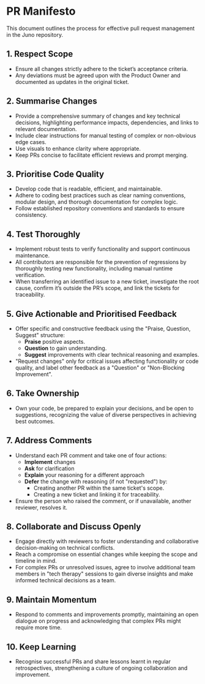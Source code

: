 # PR Manifesto

This document outlines the process for effective pull request management in the Juno repository.

## 1. Respect Scope

- Ensure all changes strictly adhere to the ticket’s acceptance criteria.
- Any deviations must be agreed upon with the Product Owner and documented as updates in the original ticket.

## 2. Summarise Changes

- Provide a comprehensive summary of changes and key technical decisions, highlighting performance impacts, dependencies, and links to relevant documentation.
- Include clear instructions for manual testing of complex or non-obvious edge cases.
- Use visuals to enhance clarity where appropriate.
- Keep PRs concise to facilitate efficient reviews and prompt merging.

## 3. Prioritise Code Quality

- Develop code that is readable, efficient, and maintainable.
- Adhere to coding best practices such as clear naming conventions, modular design, and thorough documentation for complex logic.
- Follow established repository conventions and standards to ensure consistency.

## 4. Test Thoroughly

- Implement robust tests to verify functionality and support continuous maintenance.
- All contributors are responsible for the prevention of regressions by thoroughly testing new functionality, including manual runtime verification.
- When transferring an identified issue to a new ticket, investigate the root cause, confirm it’s outside the PR’s scope, and link the tickets for traceability.

## 5. Give Actionable and Prioritised Feedback

- Offer specific and constructive feedback using the "Praise, Question, Suggest" structure:
  - **Praise** positive aspects.
  - **Question** to gain understanding.
  - **Suggest** improvements with clear technical reasoning and examples.
- "Request changes" only for critical issues affecting functionality or code quality, and label other feedback as a "Question" or "Non-Blocking Improvement".

## 6. Take Ownership

- Own your code, be prepared to explain your decisions, and be open to suggestions, recognizing the value of diverse perspectives in achieving best outcomes.

## 7. Address Comments

- Understand each PR comment and take one of four actions:
  - **Implement** changes
  - **Ask** for clarification
  - **Explain** your reasoning for a different approach
  - **Defer** the change with reasoning (if not "requested") by:
    - Creating another PR within the same ticket's scope.
    - Creating a new ticket and linking it for traceability.
- Ensure the person who raised the comment, or if unavailable, another reviewer, resolves it.

## 8. Collaborate and Discuss Openly

- Engage directly with reviewers to foster understanding and collaborative decision-making on technical conflicts.
- Reach a compromise on essential changes while keeping the scope and timeline in mind.
- For complex PRs or unresolved issues, agree to involve additional team members in "tech therapy" sessions to gain diverse insights and make informed technical decisions as a team.

## 9. Maintain Momentum

- Respond to comments and improvements promptly, maintaining an open dialogue on progress and acknowledging that complex PRs might require more time.

## 10. Keep Learning

- Recognise successful PRs and share lessons learnt in regular retrospectives, strengthening a culture of ongoing collaboration and improvement.
